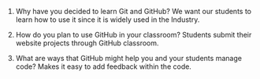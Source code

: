 1. Why have you decided to learn Git and GitHub?
We want our students to learn how to use it since it is widely used in the Industry.

2. How do you plan to use GitHub in your classroom?
Students submit their website projects through GitHub classroom.

3. What are ways that GitHub might help you and your students manage code?
Makes it easy to add feedback within the code.
